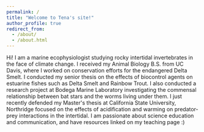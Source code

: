 ```yaml
---
permalink: /
title: "Welcome to Tena's site!"
author_profile: true
redirect_from: 
  - /about/
  - /about.html
---
```


Hi! I am a marine ecophysiologist studying rocky intertidal invertebrates in the face of climate change. I received my Animal Biology B.S. from UC Davis, where I worked on conservation efforts for the endangered Delta Smelt. I conducted my senior thesis on the effects of biocontrol agents on estuarine fishes such as Delta Smelt and Rainbow Trout. I also conducted a research project at Bodega Marine Laboratory investigating the commensal relationship between bat stars and the worms living under them. I just recently defended my Master's thesis at California State University, Northridge focused on the effects of acidification and warming on predator-prey interactions in the intertidal. I am passionate about science education and communication, and have resources linked on my teaching page :) 
